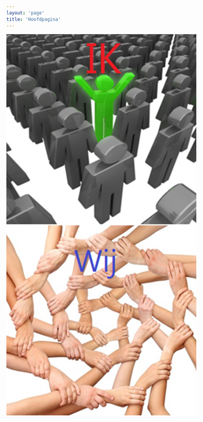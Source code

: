 ```yaml
---
layout: 'page'
title: 'Hoofdpagina'
---
```

<a href="ik.html">
	<img src="images/Ik.png" height="500" width="500" alt="Ik" />
</a>
<a href="wij.html">
	<img src="images/Wij.png" height="500" width="500" alt="Wij" />
</a>